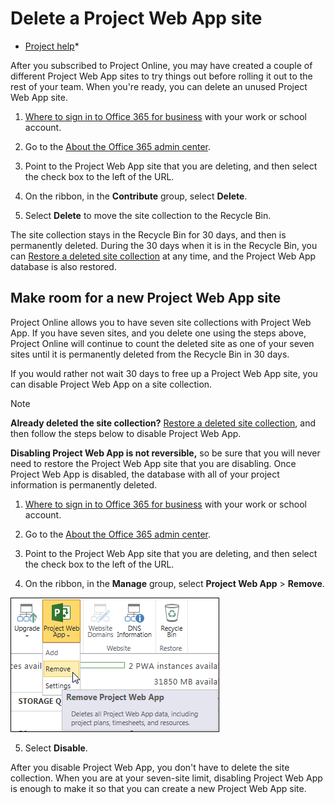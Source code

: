 
# Delete a Project Web App site

 * [Project help](afac1e38-1219-4a88-bd22-81534778d528.md)* 
  
    
    

After you subscribed to Project Online, you may have created a couple of different Project Web App sites to try things out before rolling it out to the rest of your team. When you're ready, you can delete an unused Project Web App site.
1.  [Where to sign in to Office 365 for business](e9eb7d51-5430-4929-91ab-6157c5a050b4.md) with your work or school account.
    
  
2. Go to the  [About the Office 365 admin center](758befc4-0888-4009-9f14-0d147402fd23.md).
    
  
3. Point to the Project Web App site that you are deleting, and then select the check box to the left of the URL.
    
  
4. On the ribbon, in the **Contribute** group, select **Delete**.
    
  
5. Select **Delete** to move the site collection to the Recycle Bin.
    
  
The site collection stays in the Recycle Bin for 30 days, and then is permanently deleted. During the 30 days when it is in the Recycle Bin, you can  [Restore a deleted site collection](http://technet.microsoft.com/library/91c18651-c017-47d1-9c27-3a22f325d6f1%28Office.14%29.aspx#__toc315681383) at any time, and the Project Web App database is also restored.
## Make room for a new Project Web App site
<a name="__top"> </a>

 Project Online allows you to have seven site collections with Project Web App. If you have seven sites, and you delete one using the steps above, Project Online will continue to count the deleted site as one of your seven sites until it is permanently deleted from the Recycle Bin in 30 days.
  
    
    
If you would rather not wait 30 days to free up a Project Web App site, you can disable Project Web App on a site collection.
  
    
    

> [!NOTE]
> **Already deleted the site collection?** [Restore a deleted site collection](http://technet.microsoft.com/library/91c18651-c017-47d1-9c27-3a22f325d6f1%28Office.14%29.aspx#__toc315681383), and then follow the steps below to disable Project Web App. 
  
    
    

 **Disabling Project Web App is not reversible,** so be sure that you will never need to restore the Project Web App site that you are disabling. Once Project Web App is disabled, the database with all of your project information is permanently deleted.
  
    
    

1.  [Where to sign in to Office 365 for business](e9eb7d51-5430-4929-91ab-6157c5a050b4.md) with your work or school account.
    
  
2. Go to the  [About the Office 365 admin center](758befc4-0888-4009-9f14-0d147402fd23.md).
    
  
3. Point to the Project Web App site that you are deleting, and then select the check box to the left of the URL.
    
  
4. On the ribbon, in the **Manage** group, select **Project Web App** > **Remove**.
    
    
  
    
    
![On the ribbon, click Project Web App, and then click Remove.](images/84a70d62-5c72-4afb-aa7e-2c4ee6fa6929.png)
  
    
    

  
    
    

  
    
    

    
  
5. Select **Disable**.
    
  
After you disable Project Web App, you don't have to delete the site collection. When you are at your seven-site limit, disabling Project Web App is enough to make it so that you can create a new Project Web App site.
  
    
    
